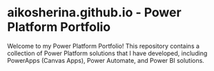 # aikosherina.github.io - Power Platform Portfolio

Welcome to my Power Platform Portfolio! This repository contains a collection of Power Platform solutions that I have developed, including PowerApps (Canvas Apps), Power Automate, and Power BI solutions.
